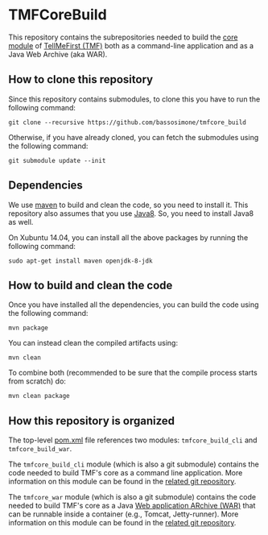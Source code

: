 # TMFCoreBuild

This repository contains the subrepositories needed to build the
[core module](https://github.com/bassosimone/tmfcore) of
[TellMeFirst (TMF)](http://tellmefirst.polito.it/) both as
a command-line application and as a Java Web Archive (aka WAR).

## How to clone this repository

Since this repository contains submodules, to clone this you have to
run the following command:

    git clone --recursive https://github.com/bassosimone/tmfcore_build

Otherwise, if you have already cloned, you can fetch the submodules using
the following command:

    git submodule update --init

## Dependencies

We use [maven](http://maven.apache.org/) to build and clean the code,
so you need to install it. This repository also assumes that you use
[Java8](https://jdk8.java.net/). So, you need to install Java8 as well.

On Xubuntu 14.04, you can install all the above packages by running
the following command:

    sudo apt-get install maven openjdk-8-jdk

## How to build and clean the code

Once you have installed all the dependencies, you can build the
code using the following command:

    mvn package

You can instead clean the compiled artifacts using:

    mvn clean

To combine both (recommended to be sure that the compile process
starts from scratch) do:

    mvn clean package

## How this repository is organized

The top-level
[pom.xml](https://github.com/bassosimone/tmfcore_build/blob/master/pom.xml)
file references two modules: `tmfcore_build_cli` and `tmfcore_build_war`.

The `tmfcore_build_cli` module (which is also a git submodule) contains
the code needed to build TMF's core as a command line application. More
information on this module can be found in the [related git
repository](https://github.com/bassosimone/tmfcore_build_cli).

The `tmfcore_war` module (which is also a git submodule) contains the
code needed to build TMF's core as a Java [Web application ARchive
(WAR)](https://en.wikipedia.org/wiki/WAR_%28file_format%29) that can be
runnable inside a container (e.g., Tomcat, Jetty-runner). More
information on this module can be found in the [related git
repository](https://github.com/bassosimone/tmfcore_build_war).
